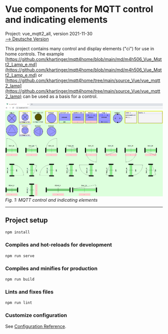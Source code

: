 # Vue components for MQTT control and indicating elements
Project: vue_mqtt2_all, version 2021-11-30   
[--> Deutsche Version](./LIESMICH.md "Deutsche Version")   

This project contains many control and display elements ("ci") for use in home controls. The example [https://github.com/khartinger/mqtt4home/blob/main/md/m4h506_Vue_Mqtt2_Lamp_e.md](https://github.com/khartinger/mqtt4home/blob/main/md/m4h506_Vue_Mqtt2_Lamp_e.md) or [https://github.com/khartinger/mqtt4home/tree/main/source_Vue/vue_mqtt2_lamp](https://github.com/khartinger/mqtt4home/tree/main/source_Vue/vue_mqtt2_lamp) can be used as a basis for a control.

!["MQTT control and indicating elements"](./images/211130_vue_mqtt2_all.png "control and indicating elements")   
_Fig. 1: MQTT control and indicating elements_   

---   

## Project setup
```
npm install
```

### Compiles and hot-reloads for development
```
npm run serve
```

### Compiles and minifies for production
```
npm run build
```

### Lints and fixes files
```
npm run lint
```

### Customize configuration
See [Configuration Reference](https://cli.vuejs.org/config/).
